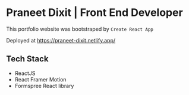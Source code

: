 # Praneet Dixit | Front End Developer

This portfolio website was bootstraped by `Create React App`

Deployed at https://praneet-dixit.netlify.app/

## Tech Stack

 - ReactJS
 - React Framer Motion
 - Formspree React library